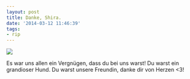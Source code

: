 ```yaml
---
layout: post
title: Danke, Shira.
date: '2014-03-12 11:46:39'
tags:
- rip
---
```


![](/content/images/2014/Mar/shira.png)

Es war uns allen ein Vergnügen, dass du bei uns warst! Du warst ein grandioser Hund. Du warst unsere Freundin, danke dir von Herzen <3!